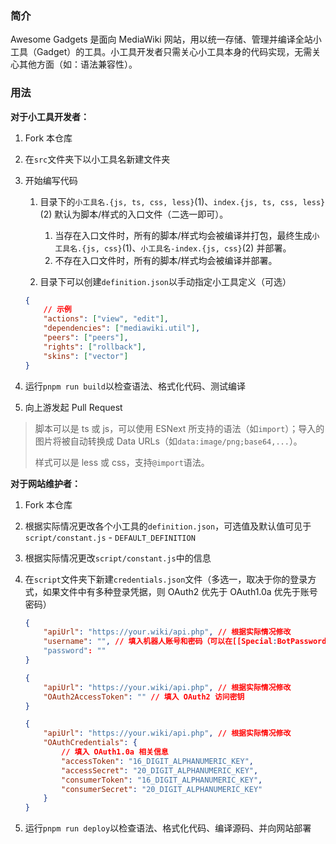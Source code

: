 ### 简介

Awesome Gadgets 是面向 MediaWiki 网站，用以统一存储、管理并编译全站小工具（Gadget）的工具。小工具开发者只需关心小工具本身的代码实现，无需关心其他方面（如：语法兼容性）。

### 用法

**对于小工具开发者：**

1. Fork 本仓库

2. 在`src`文件夹下以小工具名新建文件夹

3. 开始编写代码

    1. 目录下的`小工具名.{js, ts, css, less}`(1)、`index.{js, ts, css, less}`(2) 默认为脚本/样式的入口文件（二选一即可）。

        1. 当存在入口文件时，所有的脚本/样式均会被编译并打包，最终生成`小工具名.{js, css}`(1)、`小工具名-index.{js, css}`(2) 并部署。
        2. 不存在入口文件时，所有的脚本/样式均会被编译并部署。

    2. 目录下可以创建`definition.json`以手动指定小工具定义（可选）

    ```json
    {
    	// 示例
    	"actions": ["view", "edit"],
    	"dependencies": ["mediawiki.util"],
    	"peers": ["peers"],
    	"rights": ["rollback"],
    	"skins": ["vector"]
    }
    ```

4. 运行`pnpm run build`以检查语法、格式化代码、测试编译

5. 向上游发起 Pull Request

> 脚本可以是 ts 或 js，可以使用 ESNext 所支持的语法（如`import`）；导入的图片将被自动转换成 Data URLs（如`data:image/png;base64,...`）。
>
> 样式可以是 less 或 css，支持`@import`语法。

**对于网站维护者：**

1. Fork 本仓库

2. 根据实际情况更改各个小工具的`definition.json`，可选值及默认值可见于`script/constant.js` - `DEFAULT_DEFINITION`

3. 根据实际情况更改`script/constant.js`中的信息

4. 在`script`文件夹下新建`credentials.json`文件（多选一，取决于你的登录方式，如果文件中有多种登录凭据，则 OAuth2 优先于 OAuth1.0a 优先于账号密码）

    ```json
    {
    	"apiUrl": "https://your.wiki/api.php", // 根据实际情况修改
    	"username": "", // 填入机器人账号和密码（可以在[[Special:BotPasswords]]获取）
    	"password": ""
    }
    ```

    ```json
    {
    	"apiUrl": "https://your.wiki/api.php", // 根据实际情况修改
    	"OAuth2AccessToken": "" // 填入 OAuth2 访问密钥
    }
    ```

    ```json
    {
    	"apiUrl": "https://your.wiki/api.php", // 根据实际情况修改
    	"OAuthCredentials": {
    		// 填入 OAuth1.0a 相关信息
    		"accessToken": "16_DIGIT_ALPHANUMERIC_KEY",
    		"accessSecret": "20_DIGIT_ALPHANUMERIC_KEY",
    		"consumerToken": "16_DIGIT_ALPHANUMERIC_KEY",
    		"consumerSecret": "20_DIGIT_ALPHANUMERIC_KEY"
    	}
    }
    ```

5. 运行`pnpm run deploy`以检查语法、格式化代码、编译源码、并向网站部署
